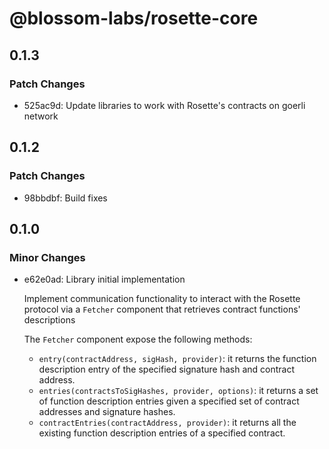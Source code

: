 # @blossom-labs/rosette-core

## 0.1.3

### Patch Changes

- 525ac9d: Update libraries to work with Rosette's contracts on goerli network

## 0.1.2

### Patch Changes

- 98bbdbf: Build fixes

## 0.1.0

### Minor Changes

- e62e0ad: Library initial implementation

  Implement communication functionality to interact with the Rosette protocol via a `Fetcher` component that retrieves contract functions' descriptions

  The `Fetcher` component expose the following methods:

  - `entry(contractAddress, sigHash, provider)`: it returns the function description entry of the specified signature hash and contract address.
  - `entries(contractsToSigHashes, provider, options)`: it returns a set of function description entries given a specified set of contract addresses and signature hashes.
  - `contractEntries(contractAddress, provider)`: it returns all the existing function description entries of a specified contract.
